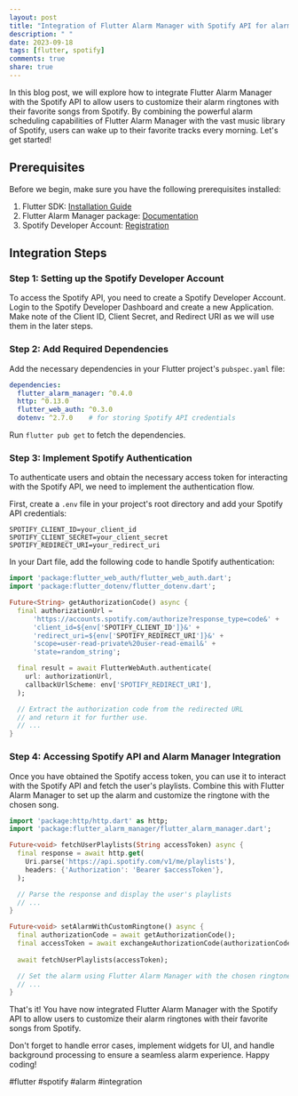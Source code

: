 ```yaml
---
layout: post
title: "Integration of Flutter Alarm Manager with Spotify API for alarm ringtone customization"
description: " "
date: 2023-09-18
tags: [flutter, spotify]
comments: true
share: true
---
```


In this blog post, we will explore how to integrate Flutter Alarm Manager with the Spotify API to allow users to customize their alarm ringtones with their favorite songs from Spotify. By combining the powerful alarm scheduling capabilities of Flutter Alarm Manager with the vast music library of Spotify, users can wake up to their favorite tracks every morning. Let's get started!

## Prerequisites

Before we begin, make sure you have the following prerequisites installed:

1. Flutter SDK: [Installation Guide](https://flutter.dev/docs/get-started/install)
2. Flutter Alarm Manager package: [Documentation](https://pub.dev/packages/flutter_alarm_manager)
3. Spotify Developer Account: [Registration](https://developer.spotify.com/dashboard/login)

## Integration Steps

### Step 1: Setting up the Spotify Developer Account

To access the Spotify API, you need to create a Spotify Developer Account. Login to the Spotify Developer Dashboard and create a new Application. Make note of the Client ID, Client Secret, and Redirect URI as we will use them in the later steps.

### Step 2: Add Required Dependencies

Add the necessary dependencies in your Flutter project's `pubspec.yaml` file:

```yaml
dependencies:
  flutter_alarm_manager: ^0.4.0
  http: ^0.13.0
  flutter_web_auth: ^0.3.0
  dotenv: ^2.7.0    # for storing Spotify API credentials
```

Run `flutter pub get` to fetch the dependencies.

### Step 3: Implement Spotify Authentication

To authenticate users and obtain the necessary access token for interacting with the Spotify API, we need to implement the authentication flow. 

First, create a `.env` file in your project's root directory and add your Spotify API credentials:

```dotenv
SPOTIFY_CLIENT_ID=your_client_id
SPOTIFY_CLIENT_SECRET=your_client_secret
SPOTIFY_REDIRECT_URI=your_redirect_uri
```

In your Dart file, add the following code to handle Spotify authentication:

```dart
import 'package:flutter_web_auth/flutter_web_auth.dart';
import 'package:flutter_dotenv/flutter_dotenv.dart';

Future<String> getAuthorizationCode() async {
  final authorizationUrl =
      'https://accounts.spotify.com/authorize?response_type=code&' +
      'client_id=${env['SPOTIFY_CLIENT_ID']}&' +
      'redirect_uri=${env['SPOTIFY_REDIRECT_URI']}&' +
      'scope=user-read-private%20user-read-email&' +
      'state=random_string';

  final result = await FlutterWebAuth.authenticate(
    url: authorizationUrl,
    callbackUrlScheme: env['SPOTIFY_REDIRECT_URI'],
  );

  // Extract the authorization code from the redirected URL
  // and return it for further use.
  // ...
}
```

### Step 4: Accessing Spotify API and Alarm Manager Integration

Once you have obtained the Spotify access token, you can use it to interact with the Spotify API and fetch the user's playlists. Combine this with Flutter Alarm Manager to set up the alarm and customize the ringtone with the chosen song.

```dart
import 'package:http/http.dart' as http;
import 'package:flutter_alarm_manager/flutter_alarm_manager.dart';

Future<void> fetchUserPlaylists(String accessToken) async {
  final response = await http.get(
    Uri.parse('https://api.spotify.com/v1/me/playlists'),
    headers: {'Authorization': 'Bearer $accessToken'},
  );

  // Parse the response and display the user's playlists
  // ...
}

Future<void> setAlarmWithCustomRingtone() async {
  final authorizationCode = await getAuthorizationCode();
  final accessToken = await exchangeAuthorizationCode(authorizationCode);
  
  await fetchUserPlaylists(accessToken);

  // Set the alarm using Flutter Alarm Manager with the chosen ringtone
  // ...
}
```

That's it! You have now integrated Flutter Alarm Manager with the Spotify API to allow users to customize their alarm ringtones with their favorite songs from Spotify.

Don't forget to handle error cases, implement widgets for UI, and handle background processing to ensure a seamless alarm experience. Happy coding!

#flutter #spotify #alarm #integration